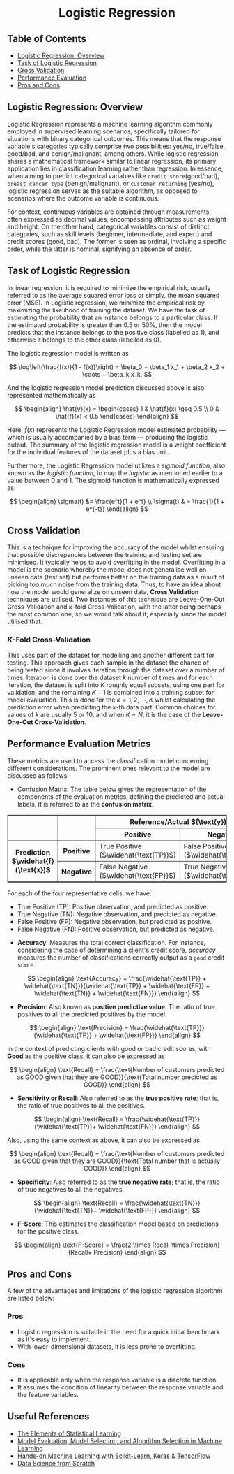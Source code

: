 <h1 align = "center"> Logistic Regression </h1>
<h2 align = "left"> Table of Contents </h2>
<ul>
      <li> <a href = "#overview"> Logistic Regression: Overview </a> </li>
      <li> <a href = "#goals"> Task of Logistic Regression </a> </li>
      <li> <a href = "#crossValid"> Cross Validation </a> </li>
      <li> <a href = "#evaluation"> Performance Evaluation </a> </li>
      <li> <a href = "#proandcon"> Pros and Cons </a> </li>
</ul>
<div id = "overview">
<h2 align = "left"> Logistic Regression: Overview </h2>
Logistic Regression represents a machine learning algorithm commonly employed in supervised learning scenarios, specifically tailored for situations with binary categorical 
outcomes. This means that the response variable's categories typically comprise two possibilities: yes/no, true/false, good/bad, and benign/malignant, among others. While 
logistic regression shares a mathematical framework similar to linear regression, its primary application lies in classification learning rather than regression. In 
essence, when aiming to predict categorical variables like <code>credit score</code>(good/bad), <code>breast cancer type</code> (benign/malignant), or 
<code>customer returning</code> (yes/no), logistic regression serves as the suitable algorithm, as opposed to scenarios where the outcome variable is continuous.

For context, continuous variables are obtained through measurements, often expressed as decimal values, encompassing attributes such as weight and height. On the other 
hand, categorical variables consist of distinct categories, such as skill levels (beginner, intermediate, and expert) and credit scores (good, bad). The former is seen as 
ordinal, involving a specific order, while the latter is nominal, signifying an absence of order.
</div>

<div id = "goals">
<h2 align = "left"> Task of Logistic Regression </h2>

In linear regression, it is required to minimize the empirical risk, usually referred to as the average squared error loss or simply, the mean squared error (MSE). In Logistic regression, we minimize the empirical risk by maximizing the likelihood of training the dataset. We have the task of estimating the probability that an instance belongs to a particular class. If the estimated probability is greater than $0.5$ or $50$<span>%</span>, then the model predicts that the instance belongs to the positive class (labelled as $1$), and otherwise it belongs to the other class (labelled as $0$). 

The logistic regression model is written as 

$$
\log\left(\frac{f(x)}{1 - f(x)}\right) = \beta_0 + \beta_1 x_1 + \beta_2 x_2 + \cdots  + \beta_k x_k.
$$

And the logistic regression model prediction discussed above is also represented mathematically as

$$
\begin{align}
\hat{y}(x) = 
\begin{cases} 
      1 & \hat{f}(x) \geq 0.5 \\
      0 & \hat{f}(x) < 0.5 
\end{cases}
\end{align}
$$

Here, $\hat{f}(x)$ represents the Logistic Regression model estimated probability &mdash; which is usually accompanied by a bias term &mdash; producing the logistic output. The summary of the logistic regression model is a weight coefficient for the individual features of the dataset plus a bias unit.

Furthermore, the Logistic Regression model utilizes a _sigmoid function_, also known as the _logistic function_, to map the _logistic_ as mentioned earlier to a value between $0$ and $1$. The sigmoid function is mathematically expressed as:


$$
\begin{align}
\sigma(t) &= \frac{e^t}{1 + e^t} \\
\sigma(t) & = \frac{1}{1 + e^{-t}}
\end{align}
$$


</div>
<div id = "crossValid">
<h2 align = "left"> Cross Validation </h2>
      
This is a technique for improving the accuracy of the model whilst ensuring that possible discrepancies between the training and testing set are minimised. It typically helps to avoid overfitting in the model. Overfitting in a model is the scenario whereby the model does not generalise well on unseen data (test set) but performs better on the training data as a result of picking too much noise from the training data. Thus, to have an idea about how the model would generalize on unseen data, __Cross Validation__ techniques are utilised. Two instances of this technique are Leave-One-Out Cross-Validation and $k$-fold Cross-Validation, with the latter being perhaps the most common one, so we would talk about it, especially since the model utilised that.

### $K$-Fold Cross-Validation

This uses part of the dataset for modelling and another different part for testing. This approach gives each sample in the dataset the chance of being tested since it involves iteration through the dataset over a number of times. Iteration is done over the dataset $k$ number of times and for each iteration, the dataset is split into $K$ roughly equal subsets, using one part for validation, and the remaining $K - 1$ is combined into a training subset for model evaluation. This is done for the $k = 1, 2, \cdots, K$ whilst calculating the prediction error when predicting the $k$-th data part. Common choices for values of $k$ are usually $5$ or $10$, and when $K = N$, it is the case of the __Leave-One-Out Cross-Validation__.
</div>

<div id = "evaluation">
<h2 align = "left"> Performance Evaluation Metrics </h2>

These metrics are used to access the classification model concerning different considerations. The prominent ones relevant to the model are discussed as follows:
- Confusion Matrix: The table below gives the representation of the components of the evaluation metrics, defining the predicted and actual labels. It is referred to as the __confusion matrix__.

<table border="1">
      <tr>
            <th rowspan="2"></th>
            <th rowspan="2"></th>
            <th colspan="3">Reference/Actual <span class="withMathJax">$(\text{y})$</span></th>
      </tr>
      <tr>
            <th>Positive</th>
            <th>Negative</th>
      </tr>
      <tr>
            <th rowspan="2">Prediction <span class="withMathJax">$\widehat{f}(\text{x})$</span></th>
            <th>Positive</th>
            <td>True Positive <span class="withMathJax">($\widehat{\text{TP}}$)</span></td>
            <td>False Positive <span class="withMathJax">($\widehat{\text{FN}}$)</span></td>
      </tr>
      <tr>
            <th>Negative</th>
            <td>False Negative <span class="withMathJax">($\widehat{\text{FP}}$)</span></td>
            <td>True Negative <span class="withMathJax">($\widehat{\text{TN}}$)</span></td>
      </tr>
</table>

      
For each of the four representative cells, we have:
+ True Positive (TP): Positive observation, and predicted as positive.
+ True Negative (TN): Negative observation, and predicted as negative.
+ False Positive (FP): Negative observation, but predicted as positive.
+ False Negative (FN): Positive observation, but predicted as negative.
    

- __Accuracy__: Measures the total correct classification. For instance, considering the case of determining a client's credit score, _accuracy_ measures the number of classifications correctly output as a `good` credit score.

$$
    \begin{align}
\text{Accuracy} = \frac{\widehat{\text{TP}} + \widehat{\text{TN}}}{\widehat{\text{TP}} + \widehat{\text{FP}} + \widehat{\text{TN}} + \widehat{\text{FN}}}
\end{align}
$$

- __Precision__: Also known as __positive predictive value__. The ratio of true positives to all the predicted positives by the model.
  
$$
      \begin{align}
        \text{Precision} = \frac{\widehat{\text{TP}}}{\widehat{\text{TP}} + \widehat{\text{FP}}}
    \end{align}
$$

In the context of predicting clients with good or bad credit scores, with **Good** as the positive class, it can also be expressed as 
 
$$
      \begin{align}
        \text{Recall} = \frac{\text{Number of customers predicted as GOOD given that they are GOOD}}{\text{Total number predicted as GOOD}}
    \end{align}
$$

- __Sensitivity or Recall__: Also referred to as the __true positive rate__; that is, the ratio of true positives to all the positives.
  
$$
      \begin{align}
        \text{Recall} = \frac{\widehat{\text{TP}}}{\widehat{\text{TP}}+ \widehat{\text{FN}}}
    \end{align}
$$

  Also, using the same context as above, it can also be expressed as 

$$
      \begin{align}
        \text{Recall} = \frac{\text{Number of customers predicted as GOOD given that they are GOOD}}{\text{Total number that is actually GOOD}}
    \end{align}
$$

- __Specificity__: Also referred to as the __true negative rate__; that is, the ratio of true negatives to all the negatives.
  
$$
      \begin{align}
        \text{Recall} = \frac{\widehat{\text{TN}}}{\widehat{\text{TN}}+ \widehat{\text{FP}}}
    \end{align}
$$
    
- __F-Score__: This estimates the classification model based on predictions for the positive class.

$$
      \begin{align}
              \text{F-Score}  = \frac{2 \times Recall \times Precision}{Recall+ Precision}
  \end{align}
$$

</div>
<div id = "proandcon">
<h2 align = "left"> Pros and Cons </h2>
A few of the advantages and limitations of the logistic regression algorithm are listed below:
<h3 align = "left"> Pros </h3>
<ul>
      <li> Logistic regression is suitable in the need for a quick initial benchmark as it's easy to implement. </li>
      <li> With lower-dimensional datasets, it is less prone to overfitting. </li>
</ul>

<h3 align = "left"> Cons </h3>
<ul>
      <li> It is applicable only when the response variable is a discrete function. </li>
      <li> It assumes the condition of linearity between the response variable and the feature variables. </li>
</ul>
</div>

<h2 align = "left"> Useful References </h2>
<ul>
  <li><a href="https://www.amazon.co.uk/Elements-Statistical-Learning-Springer-Statistics/dp/0387848576#:~:text=Book%20details&text=This%20book%20describes%20the%20important,liberal%20use%20of%20colour%20graphics." target="_blank">The Elements of Statistical Learning</a></li>
  <li><a href="https://arxiv.org/pdf/1811.12808.pdf" target="_blank">Model Evaluation, Model Selection, and Algorithm Selection in Machine Learning</a></li>
  <li><a href="https://www.amazon.co.uk/Hands-Machine-Learning-Scikit-Learn-TensorFlow/dp/1098125975" target="_blank">Hands-on Machine Learning with Scikit-Learn, Keras & TensorFlow</a></li>
  <li><a href="https://www.amazon.co.uk/Data-Science-Scratch-Joel-Grus/dp/1492041130" target="_blank">Data Science from Scratch</a></li>
</ul>
